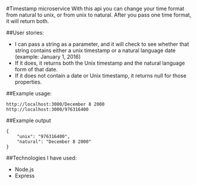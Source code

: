 #Timestamp microservice
With this api you can change your time format from natural to unix, or from unix to natural.
After you pass one time format, it will return both.

##User stories:
* I can pass a string as a parameter, and it will check to see whether that string contains either a unix timestamp or a natural language date (example: January 1, 2016)
* If it does, it returns both the Unix timestamp and the natural language form of that date.
* If it does not contain a date or Unix timestamp, it returns null for those properties.

##Example usage:
```
http://localhost:3000/December 8 2000
http://localhost:3000/976316400
```

##Example output
```
{
    "unix": "976316400",
    "natural": "December 8 2000"
}
```

##Technologies I have used:
* Node.js
* Express
